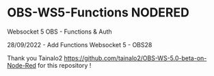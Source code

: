 # OBS-WS5-Functions NODERED
Websocket 5 OBS - Functions &amp; Auth

28/09/2022  - Add Functions Websocket 5 - OBS28

Thank you Tainalo2 https://github.com/tainalo2/OBS-WS-5.0-beta-on-Node-Red  for this repository !

